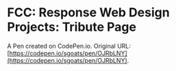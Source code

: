 # FCC: Response Web Design Projects: Tribute Page

A Pen created on CodePen.io. Original URL: [https://codepen.io/sgoats/pen/OJRbLNY](https://codepen.io/sgoats/pen/OJRbLNY).


